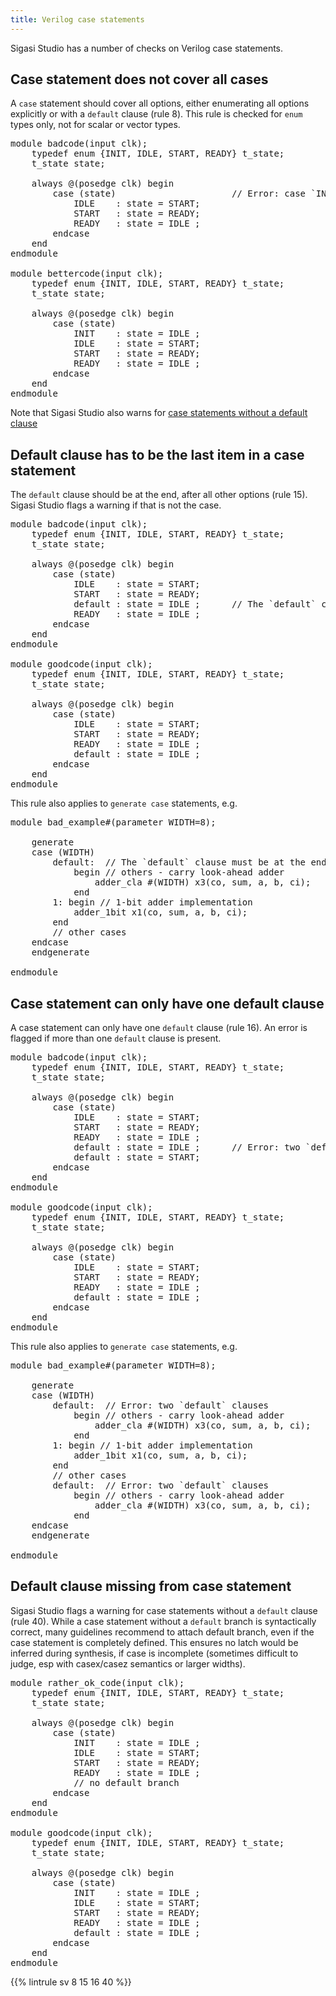 ```yaml
---
title: Verilog case statements
---
```


Sigasi Studio has a number of checks on Verilog case statements.

## Case statement does not cover all cases

A `case` statement should cover all options, either enumerating all options explicitly or with a `default`
clause (rule 8). This rule is checked for `enum` types only, not for scalar or vector types.

<pre>module badcode(input clk);
    typedef enum {INIT, IDLE, START, READY} t_state;
    t_state state;

    always @(posedge clk) begin
        case (state)                      // <span class="error">Error: case `INIT` is missing</span>
            IDLE    : state = START;
            START   : state = READY;
            READY   : state = IDLE ;
        endcase
    end
endmodule

module bettercode(input clk);
    typedef enum {INIT, IDLE, START, READY} t_state;
    t_state state;

    always @(posedge clk) begin
        case (state)
            <span class="goodcode">INIT    : state = IDLE</span> ;
            IDLE    : state = START;
            START   : state = READY;
            READY   : state = IDLE ;
        endcase
    end
endmodule</pre>

Note that Sigasi Studio also warns for [case statements without a default clause](#default-clause-missing-from-case-statement)

## Default clause has to be the last item in a case statement

The `default` clause should be at the end, after all other options (rule 15). Sigasi Studio flags a warning if that is not the case.

<pre>module badcode(input clk);
    typedef enum {INIT, IDLE, START, READY} t_state;
    t_state state;

    always @(posedge clk) begin
        case (state)
            IDLE    : state = START;
            START   : state = READY;
            <span class="warning">default : state = IDLE</span> ;      // The `default` clause must be at the end
            READY   : state = IDLE ;
        endcase
    end
endmodule

module goodcode(input clk);
    typedef enum {INIT, IDLE, START, READY} t_state;
    t_state state;

    always @(posedge clk) begin
        case (state)
            IDLE    : state = START;
            START   : state = READY;
            READY   : state = IDLE ;
            <span class="goodcode">default : state = IDLE</span> ;
        endcase
    end
endmodule</pre>

This rule also applies to `generate case` statements, e.g.

<pre>module bad_example#(parameter WIDTH=8);

    generate
    case (WIDTH)
        <span class="warning">default:  // The `default` clause must be at the end</span>
        <span class="warning">    begin</span> // others - carry look-ahead adder
        <span class="warning">        adder_cla #(WIDTH) x3(co, sum, a, b, ci);</span>
        <span class="warning">    end</span>
        1: begin // 1-bit adder implementation
            adder_1bit x1(co, sum, a, b, ci);
        end
        // other cases
    endcase
    endgenerate

endmodule
</pre>

## Case statement can only have one default clause

A case statement can only have one `default` clause (rule 16). An error is flagged if more than one `default` clause is present.

<pre>module badcode(input clk);
    typedef enum {INIT, IDLE, START, READY} t_state;
    t_state state;

    always @(posedge clk) begin
        case (state)
            IDLE    : state = START;
            START   : state = READY;
            READY   : state = IDLE ;
            <span class="error">default : state = IDLE</span> ;      // Error: two `default` clauses
            <span class="error">default : state = START</span>;
        endcase
    end
endmodule

module goodcode(input clk);
    typedef enum {INIT, IDLE, START, READY} t_state;
    t_state state;

    always @(posedge clk) begin
        case (state)
            IDLE    : state = START;
            START   : state = READY;
            READY   : state = IDLE ;
            <span class="goodcode">default : state = IDLE</span> ;
        endcase
    end
endmodule</pre>

This rule also applies to `generate case` statements, e.g.

<pre>module bad_example#(parameter WIDTH=8);

    generate
    case (WIDTH)
        <span class="error">default:  // Error: two `default` clauses</span>
        <span class="error">    begin</span> // others - carry look-ahead adder
        <span class="error">        adder_cla #(WIDTH) x3(co, sum, a, b, ci);</span>
        <span class="error">    end</span>
        1: begin // 1-bit adder implementation
            adder_1bit x1(co, sum, a, b, ci);
        end
        // other cases
        <span class="error">default:  // Error: two `default` clauses</span>
        <span class="error">    begin</span> // others - carry look-ahead adder
        <span class="error">        adder_cla #(WIDTH) x3(co, sum, a, b, ci);</span>
        <span class="error">    end</span>
    endcase
    endgenerate

endmodule
</pre>

## Default clause missing from case statement

Sigasi Studio flags a warning for case statements without a `default` clause (rule 40). While a case statement without a `default` branch is syntactically correct, many guidelines recommend to attach default branch, even if the case statement is completely defined. This ensures no latch would be inferred during synthesis, if case is incomplete (sometimes difficult to judge, esp with casex/casez semantics or larger widths).

<pre>module rather_ok_code(input clk);
    typedef enum {INIT, IDLE, START, READY} t_state;
    t_state state;

    always @(posedge clk) begin
        case (state)
            INIT    : state = IDLE ;
            IDLE    : state = START;
            START   : state = READY;
            READY   : state = IDLE ;
            <span class="warning">// no default branch</span>
        endcase
    end
endmodule

module goodcode(input clk);
    typedef enum {INIT, IDLE, START, READY} t_state;
    t_state state;

    always @(posedge clk) begin
        case (state)
            INIT    : state = IDLE ;
            IDLE    : state = START;
            START   : state = READY;
            READY   : state = IDLE ;
            <span class="goodcode">default : state = IDLE</span> ;
        endcase
    end
endmodule</pre>

{{% lintrule sv 8 15 16 40 %}}
